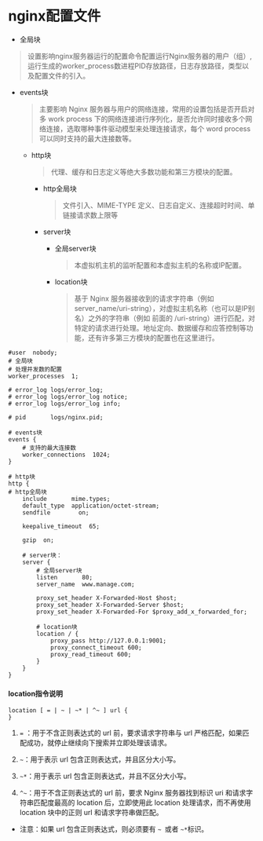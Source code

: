 # nginx配置文件

* 全局块
	
> 设置影响nginx服务器运行的配置命令配置运行Nginx服务器的用户（组）,运行生成的worker_process数进程PID存放路径，日志存放路径，类型以及配置文件的引入。

* events块
	
  > 主要影响 Nginx 服务器与用户的网络连接，常用的设置包括是否开启对多 work process 下的网络连接进行序列化，是否允许同时接收多个网络连接，选取哪种事件驱动模型来处理连接请求，每个 word process 可以同时支持的最大连接数等。
  
  * http块
  
    > 代理、缓存和日志定义等绝大多数功能和第三方模块的配置。
    
    * http全局块
    
      > 文件引入、MIME-TYPE 定义、日志自定义、连接超时时间、单链接请求数上限等
    
    * server块
      * 全局server块
      
        > 本虚拟机主机的监听配置和本虚拟主机的名称或IP配置。
      
      * location块
      
        >基于 Nginx 服务器接收到的请求字符串（例如 server_name/uri-string），对虚拟主机名称（也可以是IP别名）之外的字符串（例如 前面的 /uri-string）进行匹配，对特定的请求进行处理。地址定向、数据缓存和应答控制等功能，还有许多第三方模块的配置也在这里进行。

```shell
#user  nobody;
# 全局块
# 处理并发数的配置
worker_processes  1;

# error_log logs/error_log;
# error_log logs/error_log notice;
# error_log logs/error_log info;

# pid 		logs/nginx.pid;

# events块
events {
	# 支持的最大连接数
    worker_connections  1024;
}

# http块
http {
# http全局块
    include       mime.types;
    default_type  application/octet-stream;
    sendfile        on;
   
    keepalive_timeout  65;

    gzip  on;
	
	# server块：
	server {
		# 全局server块
        listen       80;
        server_name  www.manage.com;

        proxy_set_header X-Forwarded-Host $host;
        proxy_set_header X-Forwarded-Server $host;
        proxy_set_header X-Forwarded-For $proxy_add_x_forwarded_for;
		
		# location块
        location / {
			proxy_pass http://127.0.0.1:9001;
			proxy_connect_timeout 600;
			proxy_read_timeout 600;
        }
    }
}
```



#### location指令说明

```shell
location [ = | ~ | ~* | ^~ ] url {
}
```

1. `=` ：用于不含正则表达式的 url 前，要求请求字符串与 url 严格匹配，如果匹配成功，就停止继续向下搜索并立即处理该请求。

2. `~`：用于表示 url 包含正则表达式，并且区分大小写。 

3. `~*`：用于表示 url 包含正则表达式，并且不区分大小写。 

4. `^~`：用于不含正则表达式的 url 前，要求 Nginx 服务器找到标识 uri 和请求字符串匹配度最高的 location 后，立即使用此 location 处理请求，而不再使用 location 块中的正则 url 和请求字符串做匹配。

* 注意：如果 url 包含正则表达式，则必须要有 `~ `或者 `~*`标识。

